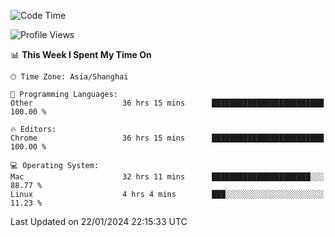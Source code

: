 <!--START_SECTION:waka-->
![Code Time](http://img.shields.io/badge/Code%20Time-1%2C836%20hrs%2014%20mins-blue)

![Profile Views](http://img.shields.io/badge/Profile%20Views-0-blue)

📊 **This Week I Spent My Time On** 

```text
🕑︎ Time Zone: Asia/Shanghai

💬 Programming Languages: 
Other                    36 hrs 15 mins      █████████████████████████   100.00 % 

🔥 Editors: 
Chrome                   36 hrs 15 mins      █████████████████████████   100.00 % 

💻 Operating System: 
Mac                      32 hrs 11 mins      ██████████████████████░░░   88.77 % 
Linux                    4 hrs 4 mins        ███░░░░░░░░░░░░░░░░░░░░░░   11.23 % 
```


 Last Updated on 22/01/2024 22:15:33 UTC
<!--END_SECTION:waka-->